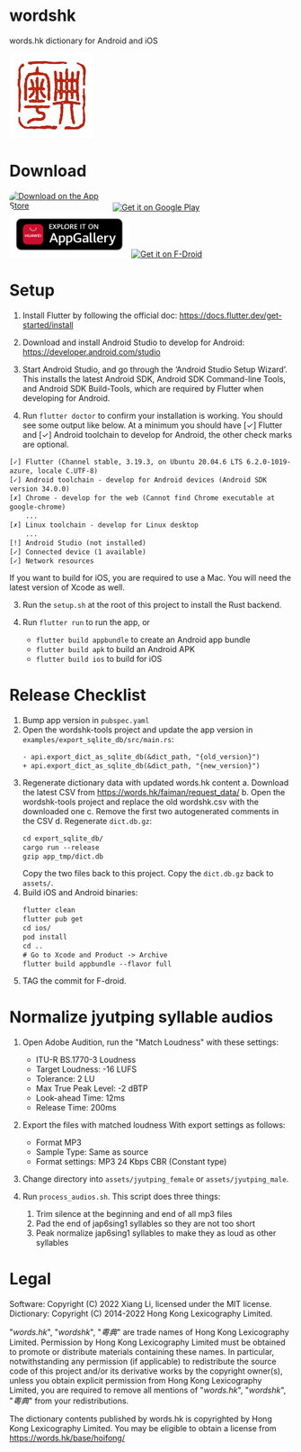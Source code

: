 # wordshk

words.hk dictionary for Android and iOS

<img alt='wordshk app logo' src='assets/icon.png' style='width: 150px'>

# Download

<a href="https://apps.apple.com/us/app/words-hk-%E7%B2%B5%E5%85%B8/id1621976909?itsct=apps_box_badge&amp;itscg=30200" style="display: inline-block; overflow: hidden; border-radius: 13px; width: 180px"><img src="https://tools.applemediaservices.com/api/badges/download-on-the-app-store/black/en-us?size=250x83&amp;releaseDate=1657756800&h=1600d970c262d2b70ad557b308a2154b" alt="Download on the App Store" style="border-radius: 13px; width: 200px; height: 60px; padding-top: 10px padding-bottom: 10px"></a>
<a href='https://play.google.com/store/apps/details?id=hk.words.wordshk&pcampaignid=pcampaignidMKT-Other-global-all-co-prtnr-py-PartBadge-Mar2515-1'><img alt='Get it on Google Play' src='https://play.google.com/intl/en_us/badges/static/images/badges/en_badge_web_generic.png' height="80"/></a>
<a href='https://url.cloud.huawei.com/rBETYqkcU0?shareTo=qrcode'><img alt='Explore it on AppGallery' src='graphics/huawei_appgallery_badge.png' height="80"></a>
<a href="https://f-droid.org/repository/browse/?fdid=hk.words.wordshk"><img alt="Get it on F-Droid" height="80" src="https://f-droid.org/badge/get-it-on.png"/></a>

# Setup

1. Install Flutter by following the official doc: https://docs.flutter.dev/get-started/install

2. Download and install Android Studio to develop for Android: https://developer.android.com/studio

3. Start Android Studio, and go through the ‘Android Studio Setup Wizard’. This installs the latest Android SDK, Android SDK Command-line Tools, and Android SDK Build-Tools, which are required by Flutter when developing for Android.

4. Run `flutter doctor` to confirm your installation is working. You should see some output like below.
At a minimum you should have [✓] Flutter and [✓] Android toolchain to develop for Android, the other check marks are optional.
```
[✓] Flutter (Channel stable, 3.19.3, on Ubuntu 20.04.6 LTS 6.2.0-1019-azure, locale C.UTF-8)
[✓] Android toolchain - develop for Android devices (Android SDK version 34.0.0)
[✗] Chrome - develop for the web (Cannot find Chrome executable at google-chrome)
    ...
[✗] Linux toolchain - develop for Linux desktop
    ...
[!] Android Studio (not installed)
[✓] Connected device (1 available)
[✓] Network resources
```

If you want to build for iOS, you are required to use a Mac. You will need the latest version of Xcode as well.

3. Run the `setup.sh` at the root of this project to install the Rust backend.

4. Run `flutter run` to run the app, or
   * `flutter build appbundle` to create an Android app bundle
   * `flutter build apk` to build an Android APK
   * `flutter build ios` to build for iOS

# Release Checklist
1. Bump app version in `pubspec.yaml`
2. Open the wordshk-tools project and update the app version in `examples/export_sqlite_db/src/main.rs`:
   ```
   - api.export_dict_as_sqlite_db(&dict_path, "{old_version}")
   + api.export_dict_as_sqlite_db(&dict_path, "{new_version}")
   ```
3. Regenerate dictionary data with updated words.hk content
   a. Download the latest CSV from https://words.hk/faiman/request_data/
   b. Open the wordshk-tools project and replace the old wordshk.csv with the downloaded one
   c. Remove the first two autogenerated comments in the CSV
   d. Regenerate `dict.db.gz`:
      ```
      cd export_sqlite_db/
      cargo run --release
      gzip app_tmp/dict.db
      ```
      Copy the two files back to this project. Copy the `dict.db.gz` back to `assets/`.
4. Build iOS and Android binaries:
   ```
   flutter clean
   flutter pub get
   cd ios/
   pod install
   cd ..
   # Go to Xcode and Product -> Archive
   flutter build appbundle --flavor full
   ```
5. TAG the commit for F-droid.

# Normalize jyutping syllable audios

1. Open Adobe Audition, run the "Match Loudness" with these settings:
   
   * ITU-R BS.1770-3 Loudness
   * Target Loudness: -16 LUFS
   * Tolerance: 2 LU
   * Max True Peak Level: -2 dBTP
   * Look-ahead Time: 12ms
   * Release Time: 200ms

2. Export the files with matched loudness
   With export settings as follows:
   
   * Format MP3
   * Sample Type: Same as source
   * Format settings: MP3 24 Kbps CBR (Constant type)

3. Change directory into `assets/jyutping_female` or `assets/jyutping_male`.

4. Run `process_audios.sh`. This script does three things:
   
   1. Trim silence at the beginning and end of all mp3 files
   2. Pad the end of jap6sing1 syllables so they are not too short
   3. Peak normalize jap6sing1 syllables to make they as loud as other syllables

# Legal

Software: Copyright (C) 2022 Xiang Li, licensed under the MIT license.
Dictionary: Copyright (C) 2014-2022 Hong Kong Lexicography Limited.

"*words.hk*", "*wordshk*", "*粵典*" are trade names of Hong Kong Lexicography
Limited. Permission by Hong Kong Lexicography Limited must be obtained to
promote or distribute materials containing these names. In particular,
notwithstanding any permission (if applicable) to redistribute the source code
of this project and/or its derivative works by the copyright owner(s), unless
you obtain explicit permission from Hong Kong Lexicography Limited, you are
required to remove all mentions of "*words.hk*", "*wordshk*", "*粵典*" from
your redistributions.

The dictionary contents published by words.hk is copyrighted by Hong Kong
Lexicography Limited. You may be eligible to obtain a license from
https://words.hk/base/hoifong/
